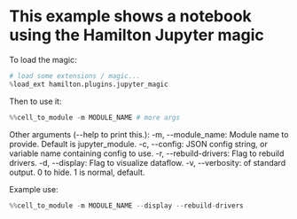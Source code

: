 # This example shows a notebook using the Hamilton Jupyter magic

To load the magic:
```python
# load some extensions / magic...
%load_ext hamilton.plugins.jupyter_magic
```

Then to use it:

```python
%%cell_to_module -m MODULE_NAME # more args
```
Other arguments (--help to print this.):
  -m, --module_name: Module name to provide. Default is jupyter_module.
  -c, --config: JSON config string, or variable name containing config to use.
  -r, --rebuild-drivers: Flag to rebuild drivers.
  -d, --display: Flag to visualize dataflow.
  -v, --verbosity: of standard output. 0 to hide. 1 is normal, default.

Example use:

```python
%%cell_to_module -m MODULE_NAME --display --rebuild-drivers
```
